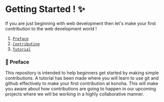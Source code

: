 # Getting Started ! :sparkles:

If you are just beginning with web development then let's make your first contribution to the web development world !

1. [`Preface`]()
2. [`Contributing`]()
3. [`Tutorial`]()

### :page_with_curl: Preface

This repository is intended to help beginners get started by making simple contributions.
A tutorial has been made where you will learn to use git and github effectively to make your first contribution at konoha. This will make you aware about
how contributions are going to happen in our upcoming projects where we will be working in a highly collaborative manner.
